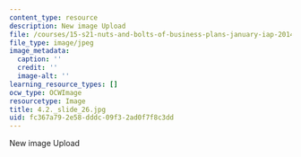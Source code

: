 ```yaml
---
content_type: resource
description: New image Upload
file: /courses/15-s21-nuts-and-bolts-of-business-plans-january-iap-2014/fc367a792e58dddc09f32ad0f7f8c3dd_4.2._slide_26.jpg
file_type: image/jpeg
image_metadata:
  caption: ''
  credit: ''
  image-alt: ''
learning_resource_types: []
ocw_type: OCWImage
resourcetype: Image
title: 4.2._slide_26.jpg
uid: fc367a79-2e58-dddc-09f3-2ad0f7f8c3dd
---
```

New image Upload
